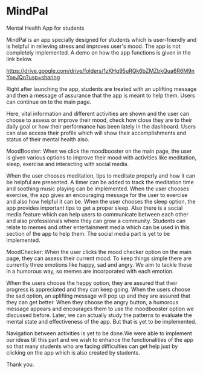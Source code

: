 # MindPal
Mental Health App for students

MindPal is an app specially designed for students which is user-friendly and is helpful in relieving stress and improves user's mood. The app is not completely implemented. A demo on how the app functions is given in the link below.

https://drive.google.com/drive/folders/1zKHg95uRQk6bZMZbkQua6R6M9nYoeJQn?usp=sharing

Right after launching the app, students are treated with an uplifting message and then a message of assurance that the app is meant to help them. Users can continue on to the main page.

Here, vital information and different activities are shown and the user can choose to assess or improve their mood, check how close they are to their daily goal or how their performance has been lately in the dashboard. Users can also access their profile which will show their accomplishments and status of their mental health also. 

MoodBooster:
When we click the moodbooster on the main page, the user is given various options to improve their mood with activities like meditation, sleep, exercise and interacting with social media.

When the user chooses meditation, tips to meditate properly and how it can be helpful are presented. A timer can be added to track the meditation time and soothing music playing can be implemented.
When the user chooses exercise, the app gives an encouraging message for the user to exercise and also how helpful it can be. 
When the user chooses the sleep option, the app provides important tips to get a proper sleep. 
Also there is a social media feature which can help users to communicate between each other and also professionals where they can grow a community. Students can relate to memes and other entertainment media which can be used in this section of the app to help them. The social media part is yet to be implemented. 

MoodChecker:
When the user clicks the mood checker option on the main page, they can assess their current mood. To keep things simple there are currently three emotions like happy, sad and angry. We aim to tackle these in a humorous way, so memes are incorporated with each emotion.

When the users choose the happy option, they are assured that their progress is appreciated and they can keep going.
When the users choose the sad option, an uplifting message will pop up and they are assured that they can get better.
When they choose the angry button, a humorous message appears and encourages them to use the moodbooster option we discussed before. 
Later, we can actually study the patterns to evaluate the mental state and effectiveness of the app. But that is yet to be implemented.

Navigation between activities is yet to be done.We were able to implement our ideas till this part and we wish to enhance the functionalities of the app so that many students who are facing difficulties can get help just by clicking on the app which is also created by students. 

Thank you. 
